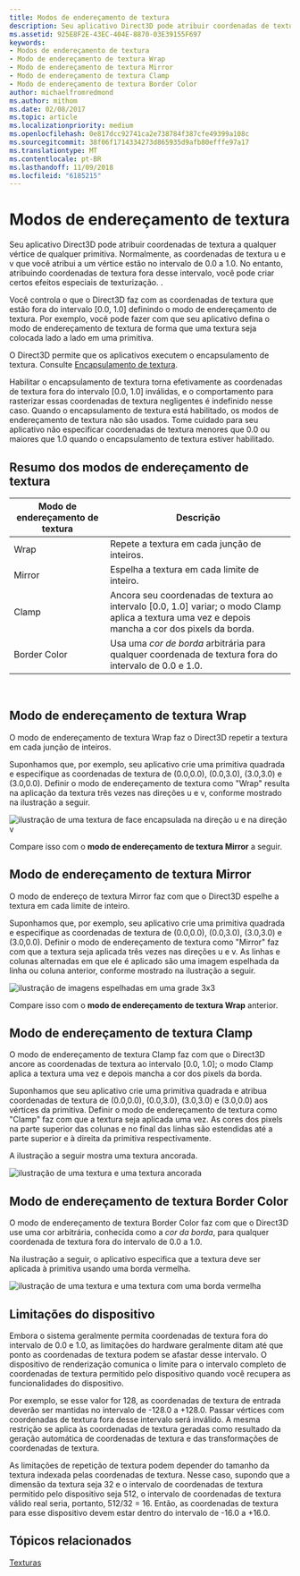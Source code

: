 ```yaml
---
title: Modos de endereçamento de textura
description: Seu aplicativo Direct3D pode atribuir coordenadas de textura a qualquer vértice de qualquer primitiva.
ms.assetid: 925E8F2E-43EC-404E-8870-03E39155F697
keywords:
- Modos de endereçamento de textura
- Modo de endereçamento de textura Wrap
- Modo de endereçamento de textura Mirror
- Modo de endereçamento de textura Clamp
- Modo de endereçamento de textura Border Color
author: michaelfromredmond
ms.author: mithom
ms.date: 02/08/2017
ms.topic: article
ms.localizationpriority: medium
ms.openlocfilehash: 0e817dcc92741ca2e738784f387cfe49399a108c
ms.sourcegitcommit: 38f06f1714334273d865935d9afb80efffe97a17
ms.translationtype: MT
ms.contentlocale: pt-BR
ms.lasthandoff: 11/09/2018
ms.locfileid: "6185215"
---
```

# <a name="texture-addressing-modes"></a>Modos de endereçamento de textura


Seu aplicativo Direct3D pode atribuir coordenadas de textura a qualquer vértice de qualquer primitiva. Normalmente, as coordenadas de textura u e v que você atribui a um vértice estão no intervalo de 0.0 a 1.0. No entanto, atribuindo coordenadas de textura fora desse intervalo, você pode criar certos efeitos especiais de texturização. .

Você controla o que o Direct3D faz com as coordenadas de textura que estão fora do intervalo \[0.0, 1.0\] definindo o modo de endereçamento de textura. Por exemplo, você pode fazer com que seu aplicativo defina o modo de endereçamento de textura de forma que uma textura seja colocada lado a lado em uma primitiva.

O Direct3D permite que os aplicativos executem o encapsulamento de textura. Consulte [Encapsulamento de textura](texture-wrapping.md).

Habilitar o encapsulamento de textura torna efetivamente as coordenadas de textura fora do intervalo \[0.0, 1.0\] inválidas, e o comportamento para rasterizar essas coordenadas de textura negligentes é indefinido nesse caso. Quando o encapsulamento de textura está habilitado, os modos de endereçamento de textura não são usados. Tome cuidado para seu aplicativo não especificar coordenadas de textura menores que 0.0 ou maiores que 1.0 quando o encapsulamento de textura estiver habilitado.

## <a name="span-idsummaryofthetextureaddressingmodesspanspan-idsummaryofthetextureaddressingmodesspanspan-idsummaryofthetextureaddressingmodesspansummary-of-the-texture-addressing-modes"></a><span id="Summary_of_the_texture_addressing_modes"></span><span id="summary_of_the_texture_addressing_modes"></span><span id="SUMMARY_OF_THE_TEXTURE_ADDRESSING_MODES"></span>Resumo dos modos de endereçamento de textura


| Modo de endereçamento de textura | Descrição                                                                                                                           |
|-------------------------|---------------------------------------------------------------------------------------------------------------------------------------|
| Wrap                    | Repete a textura em cada junção de inteiros.                                                                                        |
| Mirror                  | Espelha a textura em cada limite de inteiro.                                                                                        |
| Clamp                   | Ancora seu coordenadas de textura ao intervalo \[0.0, 1.0\] variar; o modo Clamp aplica a textura uma vez e depois mancha a cor dos pixels da borda. |
| Border Color            | Usa uma *cor de borda* arbitrária para qualquer coordenada de textura fora do intervalo de 0.0 e 1.0.                         |

 

## <a name="span-idwraptextureaddressmodespanspan-idwraptextureaddressmodespanspan-idwraptextureaddressmodespanwrap-texture-address-mode"></a><span id="Wrap_texture_address_mode"></span><span id="wrap_texture_address_mode"></span><span id="WRAP_TEXTURE_ADDRESS_MODE"></span>Modo de endereçamento de textura Wrap


O modo de endereçamento de textura Wrap faz o Direct3D repetir a textura em cada junção de inteiros.

Suponhamos que, por exemplo, seu aplicativo crie uma primitiva quadrada e especifique as coordenadas de textura de (0.0,0.0), (0.0,3.0), (3.0,3.0) e (3.0,0.0). Definir o modo de endereçamento de textura como "Wrap" resulta na aplicação da textura três vezes nas direções u e v, conforme mostrado na ilustração a seguir.

![ilustração de uma textura de face encapsulada na direção u e na direção v](images/wrap.png)

Compare isso com o **modo de endereçamento de textura Mirror** a seguir.

## <a name="span-idmirrortextureaddressmodespanspan-idmirrortextureaddressmodespanspan-idmirrortextureaddressmodespanmirror-texture-address-mode"></a><span id="Mirror_texture_address_mode"></span><span id="mirror_texture_address_mode"></span><span id="MIRROR_TEXTURE_ADDRESS_MODE"></span>Modo de endereçamento de textura Mirror


O modo de endereço de textura Mirror faz com que o Direct3D espelhe a textura em cada limite de inteiro.

Suponhamos que, por exemplo, seu aplicativo crie uma primitiva quadrada e especifique as coordenadas de textura de (0.0,0.0), (0.0,3.0), (3.0,3.0) e (3.0,0.0). Definir o modo de endereçamento de textura como "Mirror" faz com que a textura seja aplicada três vezes nas direções u e v. As linhas e colunas alternadas em que ele é aplicado são uma imagem espelhada da linha ou coluna anterior, conforme mostrado na ilustração a seguir.

![ilustração de imagens espelhadas em uma grade 3x3](images/mirror.png)

Compare isso com o **modo de endereçamento de textura Wrap** anterior.

## <a name="span-idclamptextureaddressmodespanspan-idclamptextureaddressmodespanspan-idclamptextureaddressmodespanclamp-texture-address-mode"></a><span id="Clamp_texture_address_mode"></span><span id="clamp_texture_address_mode"></span><span id="CLAMP_TEXTURE_ADDRESS_MODE"></span>Modo de endereçamento de textura Clamp


O modo de endereçamento de textura Clamp faz com que o Direct3D ancore as coordenadas de textura ao intervalo \[0.0, 1.0\]; o modo Clamp aplica a textura uma vez e depois mancha a cor dos pixels da borda.

Suponhamos que seu aplicativo crie uma primitiva quadrada e atribua coordenadas de textura de (0.0,0.0), (0.0,3.0), (3.0,3.0) e (3.0,0.0) aos vértices da primitiva. Definir o modo de endereçamento de textura como "Clamp" faz com que a textura seja aplicada uma vez. As cores dos pixels na parte superior das colunas e no final das linhas são estendidas até a parte superior e à direita da primitiva respectivamente.

A ilustração a seguir mostra uma textura ancorada.

![ilustração de uma textura e uma textura ancorada](images/clamp.png)

## <a name="span-idbordercolortextureaddressmodespanspan-idbordercolortextureaddressmodespanspan-idbordercolortextureaddressmodespanborder-color-texture-address-mode"></a><span id="Border_Color_texture_address_mode"></span><span id="border_color_texture_address_mode"></span><span id="BORDER_COLOR_TEXTURE_ADDRESS_MODE"></span>Modo de endereçamento de textura Border Color


O modo de endereçamento de textura Border Color faz com que o Direct3D use uma cor arbitrária, conhecida como a *cor da borda*, para qualquer coordenada de textura fora do intervalo de 0.0 a 1.0.

Na ilustração a seguir, o aplicativo especifica que a textura deve ser aplicada à primitiva usando uma borda vermelha.

![ilustração de uma textura e uma textura com uma borda vermelha](images/border.png)

## <a name="span-iddevicelimitationsspanspan-iddevicelimitationsspanspan-iddevicelimitationsspandevice-limitations"></a><span id="Device_Limitations"></span><span id="device_limitations"></span><span id="DEVICE_LIMITATIONS"></span>Limitações do dispositivo


Embora o sistema geralmente permita coordenadas de textura fora do intervalo de 0.0 e 1.0, as limitações do hardware geralmente ditam até que ponto as coordenadas de textura podem se afastar desse intervalo. O dispositivo de renderização comunica o limite para o intervalo completo de coordenadas de textura permitido pelo dispositivo quando você recupera as funcionalidades do dispositivo.

Por exemplo, se esse valor for 128, as coordenadas de textura de entrada deverão ser mantidas no intervalo de -128.0 a +128.0. Passar vértices com coordenadas de textura fora desse intervalo será inválido. A mesma restrição se aplica às coordenadas de textura geradas como resultado da geração automática de coordenadas de textura e das transformações de coordenadas de textura.

As limitações de repetição de textura podem depender do tamanho da textura indexada pelas coordenadas de textura. Nesse caso, supondo que a dimensão da textura seja 32 e o intervalo de coordenadas de textura permitido pelo dispositivo seja 512, o intervalo de coordenadas de textura válido real seria, portanto, 512/32 = 16. Então, as coordenadas de textura para esse dispositivo devem estar dentro do intervalo de -16.0 a +16.0.

## <a name="span-idrelated-topicsspanrelated-topics"></a><span id="related-topics"></span>Tópicos relacionados


[Texturas](textures.md)

 

 




